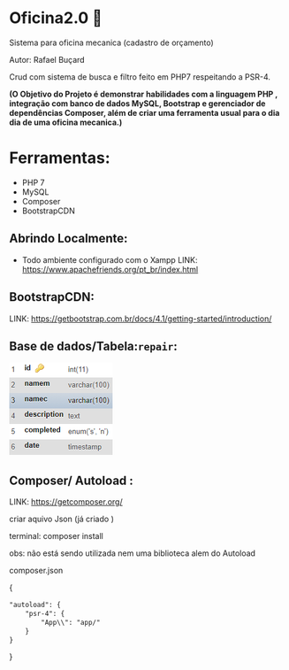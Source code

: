 # Oficina2.0 :wrench:
 Sistema para oficina mecanica (cadastro de orçamento)
 
 Autor: Rafael Buçard 


Crud com sistema de busca e filtro  feito em PHP7 respeitando a PSR-4.  
 
 **(O Objetivo do Projeto é demonstrar habilidades com a linguagem PHP , integração com banco de dados MySQL, Bootstrap e gerenciador de dependências Composer, além de criar uma ferramenta usual para o dia dia de uma oficina mecanica.)**
# Ferramentas:
* PHP 7
* MySQL
* Composer
* BootstrapCDN
## Abrindo Localmente:
* Todo ambiente configurado com o Xampp
 LINK: https://www.apachefriends.org/pt_br/index.html  
 
   
 ## BootstrapCDN:
 
LINK: https://getbootstrap.com.br/docs/4.1/getting-started/introduction/  

   
 ## Base de dados/Tabela:`repair`:
 
![alt text](https://github.com/rafaelbucard/oficina2.0/blob/main/Tabela.png)  


  
## Composer/ Autoload :

LINK: https://getcomposer.org/


criar aquivo Json (já criado )

terminal:  composer install

obs: não está sendo utilizada nem uma biblioteca alem do Autoload 

composer.json 

{
   
    "autoload": {
        "psr-4": {
            "App\\": "app/"
        }
    }
}
